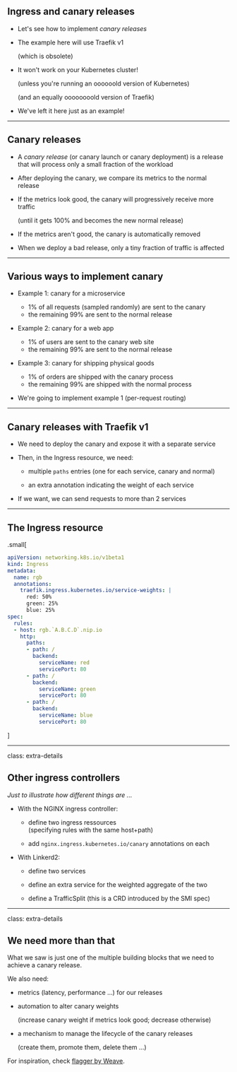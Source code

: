 ## Ingress and canary releases

- Let's see how to implement *canary releases*

- The example here will use Traefik v1

  (which is obsolete)

- It won't work on your Kubernetes cluster!

  (unless you're running an oooooold version of Kubernetes)

  (and an equally oooooooold version of Traefik)

- We've left it here just as an example!

---

## Canary releases

- A *canary release* (or canary launch or canary deployment) is a release that will process only a small fraction of the workload

- After deploying the canary, we compare its metrics to the normal release

- If the metrics look good, the canary will progressively receive more traffic

  (until it gets 100% and becomes the new normal release)

- If the metrics aren't good, the canary is automatically removed

- When we deploy a bad release, only a tiny fraction of traffic is affected

---

## Various ways to implement canary

- Example 1: canary for a microservice

  - 1% of all requests (sampled randomly) are sent to the canary
  - the remaining 99% are sent to the normal release

- Example 2: canary for a web app

  - 1% of users are sent to the canary web site
  - the remaining 99% are sent to the normal release

- Example 3: canary for shipping physical goods

  - 1% of orders are shipped with the canary process
  - the remaining 99% are shipped with the normal process

- We're going to implement example 1 (per-request routing)

---

## Canary releases with Traefik v1

- We need to deploy the canary and expose it with a separate service

- Then, in the Ingress resource, we need:

  - multiple `paths` entries (one for each service, canary and normal)

  - an extra annotation indicating the weight of each service

- If we want, we can send requests to more than 2 services

---

## The Ingress resource

.small[
```yaml
apiVersion: networking.k8s.io/v1beta1
kind: Ingress
metadata:
  name: rgb
  annotations:
    traefik.ingress.kubernetes.io/service-weights: |
      red: 50%
      green: 25%
      blue: 25%
spec:
  rules:
  - host: rgb.`A.B.C.D`.nip.io
    http:
      paths:
      - path: /
        backend:
          serviceName: red
          servicePort: 80
      - path: /
        backend:
          serviceName: green
          servicePort: 80
      - path: /
        backend:
          serviceName: blue
          servicePort: 80
```
]

---

class: extra-details

## Other ingress controllers

*Just to illustrate how different things are ...*

- With the NGINX ingress controller:

  - define two ingress ressources
    <br/>
    (specifying rules with the same host+path)

  - add `nginx.ingress.kubernetes.io/canary` annotations on each


- With Linkerd2:

  - define two services

  - define an extra service for the weighted aggregate of the two

  - define a TrafficSplit (this is a CRD introduced by the SMI spec)

---

class: extra-details

## We need more than that

What we saw is just one of the multiple building blocks that we need to achieve a canary release.

We also need:

- metrics (latency, performance ...) for our releases

- automation to alter canary weights

  (increase canary weight if metrics look good; decrease otherwise)

- a mechanism to manage the lifecycle of the canary releases

  (create them, promote them, delete them ...)

For inspiration, check [flagger by Weave](https://github.com/weaveworks/flagger).
